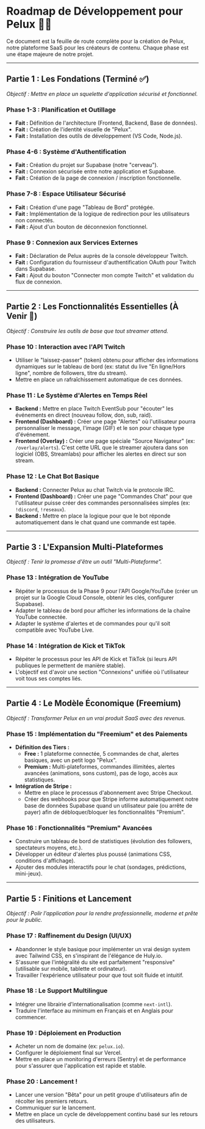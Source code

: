 # Roadmap de Développement pour Pelux 🐻‍❄️

Ce document est la feuille de route complète pour la création de Pelux, notre plateforme SaaS pour les créateurs de contenu. Chaque phase est une étape majeure de notre projet.

---

## Partie 1 : Les Fondations (Terminé ✅)

*Objectif : Mettre en place un squelette d'application sécurisé et fonctionnel.*

### **Phase 1-3 : Planification et Outillage**
- **Fait :** Définition de l'architecture (Frontend, Backend, Base de données).
- **Fait :** Création de l'identité visuelle de "Pelux".
- **Fait :** Installation des outils de développement (VS Code, Node.js).

### **Phase 4-6 : Système d'Authentification**
- **Fait :** Création du projet sur Supabase (notre "cerveau").
- **Fait :** Connexion sécurisée entre notre application et Supabase.
- **Fait :** Création de la page de connexion / inscription fonctionnelle.

### **Phase 7-8 : Espace Utilisateur Sécurisé**
- **Fait :** Création d'une page "Tableau de Bord" protégée.
- **Fait :** Implémentation de la logique de redirection pour les utilisateurs non connectés.
- **Fait :** Ajout d'un bouton de déconnexion fonctionnel.

### **Phase 9 : Connexion aux Services Externes**
- **Fait :** Déclaration de Pelux auprès de la console développeur Twitch.
- **Fait :** Configuration du fournisseur d'authentification OAuth pour Twitch dans Supabase.
- **Fait :** Ajout du bouton "Connecter mon compte Twitch" et validation du flux de connexion.

---

## Partie 2 : Les Fonctionnalités Essentielles (À Venir 🚀)

*Objectif : Construire les outils de base que tout streamer attend.*

### **Phase 10 : Interaction avec l'API Twitch**
- Utiliser le "laissez-passer" (token) obtenu pour afficher des informations dynamiques sur le tableau de bord (ex: statut du live "En ligne/Hors ligne", nombre de followers, titre du stream).
- Mettre en place un rafraîchissement automatique de ces données.

### **Phase 11 : Le Système d'Alertes en Temps Réel**
- **Backend :** Mettre en place Twitch EventSub pour "écouter" les événements en direct (nouveau follow, don, sub, raid).
- **Frontend (Dashboard) :** Créer une page "Alertes" où l'utilisateur pourra personnaliser le message, l'image (GIF) et le son pour chaque type d'événement.
- **Frontend (Overlay) :** Créer une page spéciale "Source Navigateur" (ex: `/overlay/alerts`). C'est cette URL que le streamer ajoutera dans son logiciel (OBS, Streamlabs) pour afficher les alertes en direct sur son stream.

### **Phase 12 : Le Chat Bot Basique**
- **Backend :** Connecter Pelux au chat Twitch via le protocole IRC.
- **Frontend (Dashboard) :** Créer une page "Commandes Chat" pour que l'utilisateur puisse créer des commandes personnalisées simples (ex: `!discord`, `!reseaux`).
- **Backend :** Mettre en place la logique pour que le bot réponde automatiquement dans le chat quand une commande est tapée.

---

## Partie 3 : L'Expansion Multi-Plateformes

*Objectif : Tenir la promesse d'être un outil "Multi-Plateforme".*

### **Phase 13 : Intégration de YouTube**
- Répéter le processus de la Phase 9 pour l'API Google/YouTube (créer un projet sur la Google Cloud Console, obtenir les clés, configurer Supabase).
- Adapter le tableau de bord pour afficher les informations de la chaîne YouTube connectée.
- Adapter le système d'alertes et de commandes pour qu'il soit compatible avec YouTube Live.

### **Phase 14 : Intégration de Kick et TikTok**
- Répéter le processus pour les API de Kick et TikTok (si leurs API publiques le permettent de manière stable).
- L'objectif est d'avoir une section "Connexions" unifiée où l'utilisateur voit tous ses comptes liés.

---

## Partie 4 : Le Modèle Économique (Freemium)

*Objectif : Transformer Pelux en un vrai produit SaaS avec des revenus.*

### **Phase 15 : Implémentation du "Freemium" et des Paiements**
- **Définition des Tiers :**
  - **Free :** 1 plateforme connectée, 5 commandes de chat, alertes basiques, avec un petit logo "Pelux".
  - **Premium :** Multi-plateformes, commandes illimitées, alertes avancées (animations, sons custom), pas de logo, accès aux statistiques.
- **Intégration de Stripe :**
  - Mettre en place le processus d'abonnement avec Stripe Checkout.
  - Créer des webhooks pour que Stripe informe automatiquement notre base de données Supabase quand un utilisateur paie (ou arrête de payer) afin de débloquer/bloquer les fonctionnalités "Premium".

### **Phase 16 : Fonctionnalités "Premium" Avancées**
- Construire un tableau de bord de statistiques (évolution des followers, spectateurs moyens, etc.).
- Développer un éditeur d'alertes plus poussé (animations CSS, conditions d'affichage).
- Ajouter des modules interactifs pour le chat (sondages, prédictions, mini-jeux).

---

## Partie 5 : Finitions et Lancement

*Objectif : Polir l'application pour la rendre professionnelle, moderne et prête pour le public.*

### **Phase 17 : Raffinement du Design (UI/UX)**
- Abandonner le style basique pour implémenter un vrai design system avec Tailwind CSS, en s'inspirant de l'élégance de Huly.io.
- S'assurer que l'intégralité du site est parfaitement "responsive" (utilisable sur mobile, tablette et ordinateur).
- Travailler l'expérience utilisateur pour que tout soit fluide et intuitif.

### **Phase 18 : Le Support Multilingue**
- Intégrer une librairie d'internationalisation (comme `next-intl`).
- Traduire l'interface au minimum en Français et en Anglais pour commencer.

### **Phase 19 : Déploiement en Production**
- Acheter un nom de domaine (ex: `pelux.io`).
- Configurer le déploiement final sur Vercel.
- Mettre en place un monitoring d'erreurs (Sentry) et de performance pour s'assurer que l'application est rapide et stable.

### **Phase 20 : Lancement !**
- Lancer une version "Bêta" pour un petit groupe d'utilisateurs afin de récolter les premiers retours.
- Communiquer sur le lancement.
- Mettre en place un cycle de développement continu basé sur les retours des utilisateurs.